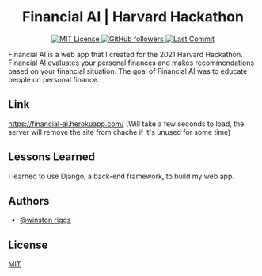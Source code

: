 <h1 align="center">Financial AI | Harvard Hackathon</h1>

<p align="center">
  <a href="https://github.com/wriggs12/Huffman-Data-Compressor/blob/master/LICENSE">
    <img src="https://img.shields.io/github/license/wriggs12/Huffman-Data-Compressor" alt="MIT License">
  </a>
  <a href="https://github.com/wriggs12">
    <img alt="GitHub followers" src="https://img.shields.io/github/followers/wriggs12?style=social">
  </a>
  <a href="https://github.com/wriggs12">
    <img alt="Last Commit" src="https://img.shields.io/github/last-commit/wriggs12/FinancialAI-HackHarvard">
  </a>
</p>

Financial AI is a web app that I created for the 2021 Harvard Hackathon. Financial AI evaluates your personal finances and makes recommendations based on your financial situation. The goal of Financial AI was to educate people on personal finance.

## Link
https://financial-ai.herokuapp.com/ (Will take a few seconds to load, the server will remove the site from chache if it's unused for some time)

## Lessons Learned

I learned to use Django, a back-end framework, to build my web app. 

## Authors

- [@winston riggs](https://github.com/wriggs12)


## License

[MIT](https://choosealicense.com/licenses/mit/)
